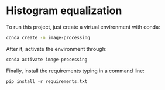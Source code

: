 # Histogram equalization

To run this project, just create a virtual environment with conda:

```bash
conda create -n image-processing
```

After it, activate the environment through:

```bash
conda activate image-processing
```

Finally, install the requirements typing in a command line:

```
pip install -r requirements.txt
```
